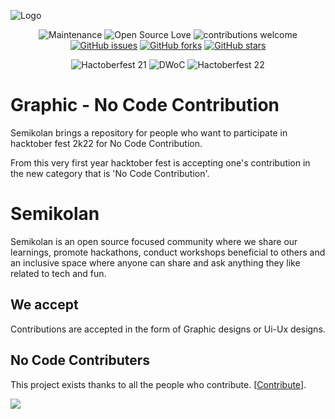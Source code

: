 
![Logo](https://semikolan.co/static/media/logo.fd0e13b2.png)

<div align="center">

![Maintenance](https://img.shields.io/badge/Maintained%3F-yes-orange?style=flat-square&labelColor=0a192f&color=e6f1ff)
![Open Source Love](https://img.shields.io/badge/Open%20Source-%E2%9D%A4-red?style=flat-square&labelColor=0a192f&color=e6f1ff)
![contributions welcome](https://img.shields.io/badge/contributions-welcome-brightgreen?style=flat-square&labelColor=0a192f&color=e6f1ff)
[![GitHub issues](https://img.shields.io/github/issues/semikolan-co/Guardian?style=social&labelColor=0a192f&color=a8b2d1)](https://github.com/semikolan-co/Graphics_no_code/issues)
[![GitHub forks](https://img.shields.io/github/forks/semikolan-co/Guardian?style=social&labelColor=0a192f&color=a8b2d1)](https://github.com/semikolan-co/Graphics_no_code/network)
[![GitHub stars](https://img.shields.io/github/stars/semikolan-co/Guardian?style=social&labelColor=0a192f&color=a8b2d1)](https://github.com/semikolan-co/Graphics_no_code/stargazers)
  
![Hactoberfest 21](https://img.shields.io/badge/Hactoberfest-%E2%9D%A4-red?style=for-the-badge&labelColor=0a192f&color=64ffda)
![DWoC](https://img.shields.io/badge/DWoC-%E2%9D%A4-red?style=for-the-badge&labelColor=0a192f&color=64ffda)
![Hactoberfest 22](https://img.shields.io/badge/Hactoberfest-%E2%9D%A4-red?style=for-the-badge&labelColor=0a192f&color=64ffda)
</div>


# Graphic - No Code Contribution

Semikolan brings a repository for people who want to participate
in hacktober fest 2k22 for No Code Contribution.

From this very first year hacktober fest is accepting one's contribution
in the new category that is 'No Code Contribution'.


# Semikolan
Semikolan is an open source focused community where we share our 
learnings, promote hackathons, conduct workshops beneficial to 
others and an inclusive space where anyone can share and ask 
anything they like related to tech and fun.



## We accept

Contributions are accepted in the form of Graphic designs or Ui-Ux
 designs.


## No Code Contributers

This project exists thanks to all the people who contribute. [[Contribute](CONTRIBUTING.md)].

<a href="https://github.com/semikolan-co/Graphics_no_code/graphs/contributors">
  <img src="https://contrib.rocks/image?repo=semikolan-co/Graphics_no_code" />
</a>


